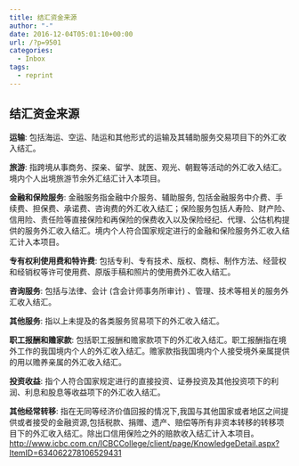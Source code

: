 ```yaml
---
title: 结汇资金来源
author: "-"
date: 2016-12-04T05:01:10+00:00
url: /?p=9501
categories:
  - Inbox
tags:
  - reprint
---
```

## 结汇资金来源

**运输**: 包括海运、空运、陆运和其他形式的运输及其辅助服务交易项目下的外汇收入结汇。

**旅游**: 指跨境从事商务、探亲、留学、就医、观光、朝觐等活动的外汇收入结汇。境内个人出境旅游节余外汇结汇计入本项目。

**金融和保险服务**: 金融服务指金融中介服务、辅助服务, 包括金融服务中介费、手续费、担保费、承诺费、咨询费的外汇收入结汇；保险服务包括人寿险、财产险、信用险、责任险等直接保险和再保险的保费收入以及保险经纪、代理、公估机构提供的服务外汇收入结汇。境内个人符合国家规定进行的金融和保险服务外汇收入结汇计入本项目。

**专有权利使用费和特许费**: 包括专利、专有技术、版权、商标、制作方法、经营权和经销权等许可使用费、原版手稿和照片的使用费外汇收入结汇。

**咨询服务**: 包括与法律、会计 (含会计师事务所审计) 、管理、技术等相关的服务外汇收入结汇。

**其他服务**: 指以上未提及的各类服务贸易项下的外汇收入结汇。

**职工报酬和赡家款**: 包括职工报酬和赡家款项下的外汇收入结汇。职工报酬指在境外工作的我国境内个人的外汇收入结汇。赡家款指我国境内个人接受境外亲属提供的用以赡养亲属的外汇收入结汇。

**投资收益**: 指个人符合国家规定进行的直接投资、证券投资及其他投资项下的利润、利息和股息等收益项下的外汇收入结汇。

**其他经常转移**: 指在无同等经济价值回报的情况下,我国与其他国家或者地区之间提供或者接受的金融资源,包括税款、捐赠、遗产、赔偿等所有非资本转移的转移项目下的外汇收入结汇。除出口信用保险之外的赔款收入结汇计入本项目。<http://www.icbc.com.cn/ICBCCollege/client/page/KnowledgeDetail.aspx?ItemID=634062278106529431>
